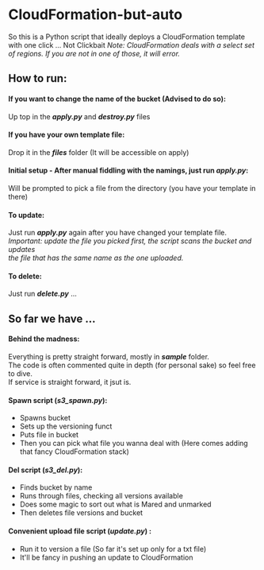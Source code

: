 # CloudFormation-but-auto
So this is a Python script that ideally deploys a CloudFormation template with one click ... Not Clickbait
_Note: CloudFormation deals with a select set of regions. If you are not in one of those, it will error._

## How to run:
#### If you want to change the name of the bucket (Advised to do so):  
Up top in the _**apply.py**_ and _**destroy.py**_ files
 
#### If you have your own template file:  
Drop it in the _**files**_ folder (It will be accessible on apply)
 
#### Initial setup - After manual fiddling with the namings, just run _**apply.py**_:  
Will be prompted to pick a file from the directory (you have your template in there)
  
#### To update:  
Just run _**apply.py**_ again after you have changed your template file.  
_Important: update the file you picked first, the script scans the bucket and updates  
the file that has the same name as the one uploaded._
  
#### To delete:  
Just run _**delete.py**_ ...


## So far we have ...

#### Behind the madness:
Everything is pretty straight forward, mostly in **_sample_** folder.  
The code is often commented quite in depth (for personal sake) so feel free to dive.  
If service is straight forward, it jsut is.

#### Spawn script (*s3_spawn.py*):
- Spawns bucket
- Sets up the versioning funct
- Puts file in bucket
- Then you can pick what file you wanna deal with
(Here comes adding that fancy CloudFormation stack)

#### Del script (*s3_del.py*):
- Finds bucket by name
- Runs through files, checking all versions available
- Does some magic to sort out what is Mared and unmarked
- Then deletes file versions and bucket

#### Convenient upload file script (*update.py*) :
- Run it to version a file (So far it's set up only for a txt file)
- It'll be fancy in pushing an update to CloudFormation
